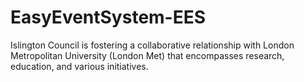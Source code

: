 # EasyEventSystem-EES
Islington Council is fostering a collaborative relationship with London Metropolitan University (London Met) that encompasses research, education, and various initiatives.
